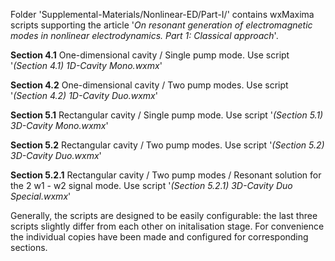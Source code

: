Folder 'Supplemental-Materials/Nonlinear-ED/Part-I/' contains wxMaxima scripts
supporting the article '*On resonant generation of electromagnetic modes in nonlinear
electrodynamics. Part 1: Classical approach*'.

**Section 4.1**   One-dimensional cavity  / Single pump mode.   Use script '*(Section 4.1)   1D-Cavity Mono.wxmx*'

**Section 4.2**   One-dimensional cavity  / Two pump modes.     Use script '*(Section 4.2)   1D-Cavity Duo.wxmx*'

**Section 5.1**   Rectangular cavity      / Single pump mode.   Use script '*(Section 5.1)   3D-Cavity Mono.wxmx*'

**Section 5.2**   Rectangular cavity      / Two pump modes.     Use script '*(Section 5.2)   3D-Cavity Duo.wxmx*'

**Section 5.2.1** Rectangular cavity      / Two pump modes / Resonant solution for the 2 w1 - w2 signal mode. 
                                                                Use script '*(Section 5.2.1) 3D-Cavity Duo Special.wxmx*'

Generally, the scripts are designed to be easily configurable: the last three scripts slightly differ from each other
on initalisation stage. For convenience the individual copies have been made and configured for corresponding sections.
